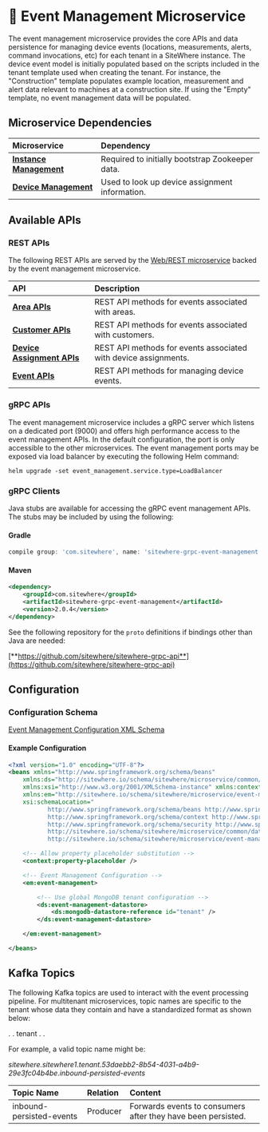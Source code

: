 # :book: Event Management Microservice

<Seo/>

<MicroserviceBadge text="Multitenant Microservice" type="multitenant"/>
The event management microservice provides the core APIs and data persistence
for managing device events (locations, measurements, alerts, command invocations, etc) for
each tenant in a SiteWhere instance. The device event model is initially populated based on
the scripts included in the tenant template used when creating the tenant. For instance, the
"Construction" template populates example location, measurement and alert data relevant to
machines at a construction site. If using the "Empty" template, no event management data
will be populated.

## Microservice Dependencies

| Microservice                                       | Dependency                                      |
| :------------------------------------------------- | :---------------------------------------------- |
| **[Instance Management](../instance-management/)** | Required to initially bootstrap Zookeeper data. |
| **[Device Management](../device-management/)**     | Used to look up device assignment information.  |

## Available APIs

### REST APIs

The following REST APIs are served by the [Web/REST microservice](../web-rest/) backed by the event
management microservice.

| API                                                                                | Description                                                     |
| :--------------------------------------------------------------------------------- | :-------------------------------------------------------------- |
| [**Area APIs**](http://sitewhere.io/docs/2.1.0/api2/#tag/areas)                    | REST API methods for events associated with areas.              |
| [**Customer APIs**](http://sitewhere.io/docs/2.1.0/api2/#tag/customers)            | REST API methods for events associated with customers.          |
| [**Device Assignment APIs**](http://sitewhere.io/docs/2.1.0/api2/#tag/assignments) | REST API methods for events associated with device assignments. |
| [**Event APIs**](http://sitewhere.io/docs/2.1.0/api2/#tag/device-events)           | REST API methods for managing device events.                    |

### gRPC APIs

The event management microservice includes a gRPC server which listens on a dedicated port
(9000) and offers high performance access to the event management APIs. In the default
configuration, the port is only accessible to the other microservices. The event management
ports may be exposed via load balancer by executing the following Helm command:

`helm upgrade -set event_management.service.type=LoadBalancer`

### gRPC Clients

Java stubs are available for accessing the gRPC event management APIs. The stubs
may be included by using the following:

#### Gradle

```groovy
compile group: 'com.sitewhere', name: 'sitewhere-grpc-event-management', version: '2.0.4'
```

#### Maven

```xml
<dependency>
    <groupId>com.sitewhere</groupId>
    <artifactId>sitewhere-grpc-event-management</artifactId>
    <version>2.0.4</version>
</dependency>
```

See the following repository for
the `proto` definitions if bindings other than Java are needed:

[**https://github.com/sitewhere/sitewhere-grpc-api**](https://github.com/sitewhere/sitewhere-grpc-api)

## Configuration

### Configuration Schema

[Event Management Configuration XML Schema](https://sitewhere.io/schema/sitewhere/microservice/event-management/current/event-management.xsd)

#### Example Configuration

```xml
<?xml version="1.0" encoding="UTF-8"?>
<beans xmlns="http://www.springframework.org/schema/beans"
	xmlns:ds="http://sitewhere.io/schema/sitewhere/microservice/common/datastore"
	xmlns:xsi="http://www.w3.org/2001/XMLSchema-instance" xmlns:context="http://www.springframework.org/schema/context"
	xmlns:em="http://sitewhere.io/schema/sitewhere/microservice/event-management"
	xsi:schemaLocation="
           http://www.springframework.org/schema/beans http://www.springframework.org/schema/beans/spring-beans-3.1.xsd
           http://www.springframework.org/schema/context http://www.springframework.org/schema/context/spring-context-3.1.xsd
           http://www.springframework.org/schema/security http://www.springframework.org/schema/security/spring-security-3.0.xsd
           http://sitewhere.io/schema/sitewhere/microservice/common/datastore http://sitewhere.io/schema/sitewhere/microservice/common/current/datastore-common.xsd
           http://sitewhere.io/schema/sitewhere/microservice/event-management http://sitewhere.io/schema/sitewhere/microservice/event-management/current/event-management.xsd">

	<!-- Allow property placeholder substitution -->
	<context:property-placeholder />

	<!-- Event Management Configuration -->
	<em:event-management>

		<!-- Use global MongoDB tenant configuration -->
		<ds:event-management-datastore>
			<ds:mongodb-datastore-reference id="tenant" />
		</ds:event-management-datastore>

	</em:event-management>

</beans>
```

## Kafka Topics

The following Kafka topics are used to interact with the event processing pipeline.
For multitenant microservices, topic names are specific to the tenant whose data
they contain and have a standardized format as shown below:

<MicroserviceBadge text="Product Id" type="multitenant"/>. <MicroserviceBadge text="Instance Id" type="multitenant"/>. tenant . <MicroserviceBadge text="Tenant UUID" type="multitenant"/>. <MicroserviceBadge text="Topic Name" type="multitenant"/>

For example, a valid topic name might be:

_sitewhere.sitewhere1.tenant.53daebb2-8b54-4031-a4b9-29e3fc04b4be.inbound-persisted-events_

| Topic Name               | Relation | Content                                                      |
| :----------------------- | :------- | :----------------------------------------------------------- |
| inbound-persisted-events | Producer | Forwards events to consumers after they have been persisted. |
